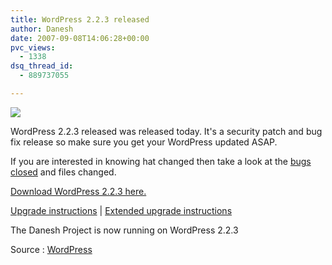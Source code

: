 ```yaml
---
title: WordPress 2.2.3 released
author: Danesh
date: 2007-09-08T14:06:28+00:00
pvc_views:
  - 1338
dsq_thread_id:
  - 889737055

---
```

![][1]

WordPress 2.2.3 released was released today. It's a security patch and bug fix release so make sure you get your WordPress updated ASAP.

If you are interested in knowing hat changed then take a look at the [bugs closed][2] and files changed.

[Download WordPress 2.2.3 here.][3]

[Upgrade instructions][4] | [Extended upgrade instructions][5]

The Danesh Project is now running on WordPress 2.2.3

Source : [WordPress][6]

 [1]: http://img212.imageshack.us/img212/1458/wp20squarebuttonhm5.gif
 [2]: http://trac.wordpress.org/query?status=closed&milestone=2.2.3
 [3]: http://wordpress.org/download/
 [4]: http://codex.wordpress.org/Upgrading_WordPress
 [5]: http://codex.wordpress.org/Upgrading_WordPress_Extended
 [6]: http://wordpress.org/development/2007/09/wordpress-223/